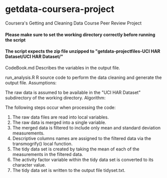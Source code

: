 # getdata-coursera-project
Coursera's Getting and Cleaning Data Course Peer Review Project

#### Please make sure to set the working directory correctly before running the script
#### The script expects the zip file unzipped to "getdata-projectfiles-UCI HAR Dataset/UCI HAR Dataset/"

CodeBook.md Describes the variables in the output file.

run_analysis.R R source code to perform the data cleaning and generate the output file.
Assumptions:

The raw data is assumed to be available in the "UCI HAR Dataset" subdirectory of the working directory.
Algorithm:

The following steps occur when processing the code:
1. The raw data files are read into local variables.
2. The raw data is merged into a single variable.
3. The merged data is filtered to include only mean and standard deviation measurements.
4. Descriptive columns names are assigned to the filtered data via the transmogrify() local function.
5. The tidy data set is created by taking the mean of each of the measurements in the filtered data.
6. The activity factor variable within the tidy data set is converted to its character value.
7. The tidy data set is written to the output file tidyset.txt.

